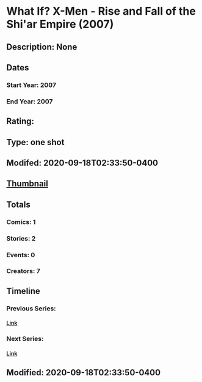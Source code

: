 # What If? X-Men - Rise and Fall of the Shi'ar Empire (2007)
## Description: None
## Dates
### Start Year: 2007
### End Year: 2007
## Rating: 
## Type: one shot
## Modifed: 2020-09-18T02:33:50-0400
## [Thumbnail](http://i.annihil.us/u/prod/marvel/i/mg/c/70/4bb66ff386c1a.jpg)
## Totals
### Comics: 1
### Stories: 2
### Events: 0
### Creators: 7
## Timeline
### Previous Series: 
#### [Link]()
### Next Series: 
#### [Link]()
## Modified: 2020-09-18T02:33:50-0400